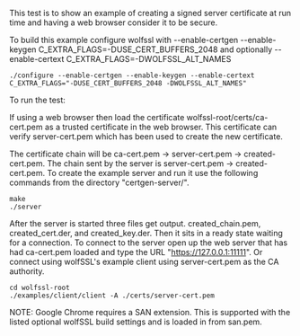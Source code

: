 This test is to show an example of creating a signed server certificate at run time and having a web browser consider it to be secure.

To build this example configure wolfssl with --enable-certgen --enable-keygen C_EXTRA_FLAGS=-DUSE_CERT_BUFFERS_2048 and optionally --enable-certext C_EXTRA_FLAGS=-DWOLFSSL_ALT_NAMES

```
./configure --enable-certgen --enable-keygen --enable-certext C_EXTRA_FLAGS="-DUSE_CERT_BUFFERS_2048 -DWOLFSSL_ALT_NAMES"
```


To run the test:

If using a web browser then load the certificate wolfssl-root/certs/ca-cert.pem as a trusted certificate in the web browser. This certificate can verify server-cert.pem which has been used to create the new certificate.

The certificate chain will be ca-cert.pem -> server-cert.pem -> created-cert.pem. The chain sent by the server is server-cert.pem -> created-cert.pem. To create the example server and run it use the following commands from the directory "certgen-server/".

```
make
./server
```

After the server is started three files get output. created_chain.pem, created_cert.der, and created_key.der. Then it sits in a ready state waiting for a connection. To connect to the server open up the web server that has had ca-cert.pem loaded and type the URL "https://127.0.0.1:11111". Or connect using wolfSSL's example client using server-cert.pem as the CA authority.

```
cd wolfssl-root
./examples/client/client -A ./certs/server-cert.pem
```

NOTE:
Google Chrome requires a SAN extension. This is supported with the listed optional wolfSSL build settings and is loaded in from san.pem.
